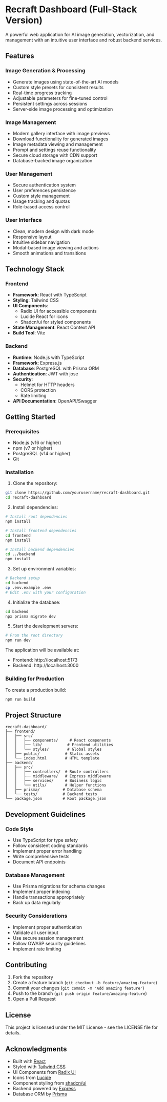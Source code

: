 # Recraft Dashboard (Full-Stack Version)

A powerful web application for AI image generation, vectorization, and management with an intuitive user interface and robust backend services.

## Features

### Image Generation & Processing
- Generate images using state-of-the-art AI models
- Custom style presets for consistent results
- Real-time progress tracking
- Adjustable parameters for fine-tuned control
- Persistent settings across sessions
- Server-side image processing and optimization

### Image Management
- Modern gallery interface with image previews
- Download functionality for generated images
- Image metadata viewing and management
- Prompt and settings reuse functionality
- Secure cloud storage with CDN support
- Database-backed image organization

### User Management
- Secure authentication system
- User preferences persistence
- Custom style management
- Usage tracking and quotas
- Role-based access control

### User Interface
- Clean, modern design with dark mode
- Responsive layout
- Intuitive sidebar navigation
- Modal-based image viewing and actions
- Smooth animations and transitions

## Technology Stack

### Frontend
- **Framework**: React with TypeScript
- **Styling**: Tailwind CSS
- **UI Components**: 
  - Radix UI for accessible components
  - Lucide React for icons
  - Shadcn/ui for styled components
- **State Management**: React Context API
- **Build Tool**: Vite

### Backend
- **Runtime**: Node.js with TypeScript
- **Framework**: Express.js
- **Database**: PostgreSQL with Prisma ORM
- **Authentication**: JWT with jose
- **Security**: 
  - Helmet for HTTP headers
  - CORS protection
  - Rate limiting
- **API Documentation**: OpenAPI/Swagger

## Getting Started

### Prerequisites
- Node.js (v16 or higher)
- npm (v7 or higher)
- PostgreSQL (v14 or higher)
- Git

### Installation

1. Clone the repository:
```bash
git clone https://github.com/yourusername/recraft-dashboard.git
cd recraft-dashboard
```

2. Install dependencies:
```bash
# Install root dependencies
npm install

# Install frontend dependencies
cd frontend
npm install

# Install backend dependencies
cd ../backend
npm install
```

3. Set up environment variables:
```bash
# Backend setup
cd backend
cp .env.example .env
# Edit .env with your configuration
```

4. Initialize the database:
```bash
cd backend
npx prisma migrate dev
```

5. Start the development servers:
```bash
# From the root directory
npm run dev
```

The application will be available at:
- Frontend: http://localhost:5173
- Backend: http://localhost:3000

### Building for Production

To create a production build:
```bash
npm run build
```

## Project Structure

```
recraft-dashboard/
├── frontend/
│   ├── src/
│   │   ├── components/     # React components
│   │   ├── lib/           # Frontend utilities
│   │   └── styles/        # Global styles
│   ├── public/           # Static assets
│   └── index.html        # HTML template
├── backend/
│   ├── src/
│   │   ├── controllers/  # Route controllers
│   │   ├── middleware/   # Express middleware
│   │   ├── services/     # Business logic
│   │   └── utils/        # Helper functions
│   ├── prisma/          # Database schema
│   └── tests/           # Backend tests
└── package.json         # Root package.json
```

## Development Guidelines

### Code Style
- Use TypeScript for type safety
- Follow consistent coding standards
- Implement proper error handling
- Write comprehensive tests
- Document API endpoints

### Database Management
- Use Prisma migrations for schema changes
- Implement proper indexing
- Handle transactions appropriately
- Back up data regularly

### Security Considerations
- Implement proper authentication
- Validate all user input
- Use secure session management
- Follow OWASP security guidelines
- Implement rate limiting

## Contributing

1. Fork the repository
2. Create a feature branch (`git checkout -b feature/amazing-feature`)
3. Commit your changes (`git commit -m 'Add amazing feature'`)
4. Push to the branch (`git push origin feature/amazing-feature`)
5. Open a Pull Request

## License

This project is licensed under the MIT License - see the LICENSE file for details.

## Acknowledgments

- Built with [React](https://reactjs.org/)
- Styled with [Tailwind CSS](https://tailwindcss.com/)
- UI Components from [Radix UI](https://www.radix-ui.com/)
- Icons from [Lucide](https://lucide.dev/)
- Component styling from [shadcn/ui](https://ui.shadcn.com/)
- Backend powered by [Express](https://expressjs.com/)
- Database ORM by [Prisma](https://www.prisma.io/)